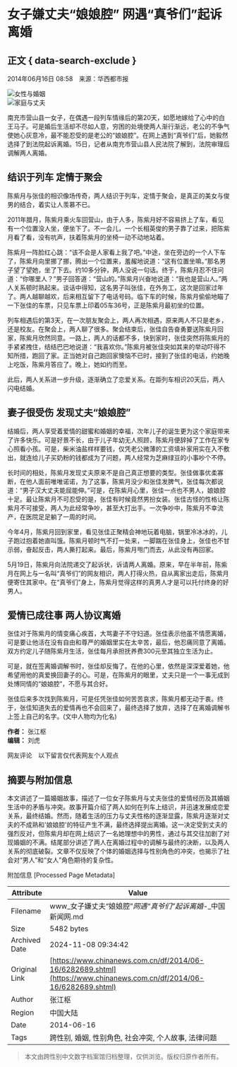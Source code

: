 # 女子嫌丈夫“娘娘腔” 网遇“真爷们”起诉离婚

## 正文 { data-search-exclude }


2014年06月16日 08:58　来源：华西都市报  

![女性与婚姻](http://www.chinanews.com/fileftp/2020/03/2020-03-11/U194P4T47D46410F978DT20200311093349.jpg)  
![家庭与丈夫](http://www.chinanews.com/fileftp/2020/03/2020-03-11/U194P4T47D46410F977DT20200311083723.jpg)

南充市营山县一女子，在偶遇一段列车情缘后的第20天，如愿地嫁给了心中的白王马子。可是婚后生活却不尽如人意，穷困的处境使两人渐行渐远，老公的不争气使她心灰意冷，最不能忍受的是老公的“娘娘腔”。在网上遇到“真爷们”后，她毅然选择了到法院起诉离婚。15日，记者从南充市营山县人民法院了解到，法院审理后调解两人离婚。

## 结识于列车 定情于聚会

陈紫月与张佳的相识像场传奇，两人结识于列车，定情于聚会，是真正的美女与俊男的结合，着实让人羡慕不已。

2011年腊月，陈紫月乘火车回营山，由于人多，陈紫月好不容易挤上了车，看见有一个位置没人坐，便坐下了。不一会儿，一个长相英俊的男子靠了过来，把陈紫月看了看，没有吭声，扶着陈紫月的坐椅一动不动地站着。

陈紫月一阵脸红心跳：“该不会是人家看上我了吧。”中途，坐在旁边的一个人下车了，陈紫月向里挪了挪，腾出一个位置来，羞赧地说道：“这有位置坐嘛。”那名男子望了望她，坐了下去。约10多分钟，两人没说一句话。终于，陈紫月忍不住问道：“你哪里人？”男子回答道：“营山的。”陈紫月兴奋地说道：“我也是营山人。”两人关系顿时熟起来。谈话中得知，这名男子叫张佳，在外务工，这次是回家过年了。两人越聊越欢，后来相互留下了电话号码。临下车的时候，陈紫月偷偷地瞄了一下张佳的车票，只见车票上印着05车36号，正是陈紫月最初坐的位置。

列车相遇后的第3天，在一次朋友聚会上，两人再次相遇，原来两人不只是老乡，还是校友。在聚会上，两人聊了很多。聚会结束后，张佳自告奋勇要送陈紫月回家，陈紫月欣然同意。一路上，两人的话都不多，快到家时，张佳突然将陈紫月的手紧紧拽住，结结巴巴地说道：“我喜欢你。”陈紫月被张佳突如其来的举动吓得不知所措，跑回了家。正当她对自己跑回家懊恼不已时，接到了张佳的电话，约她晚上吃饭，陈紫月答应了。晚上，她如约而至。

此后，两人关系进一步升级，逐渐确立了恋爱关系。在距列车相识20天后，两人闪电结婚。

## 妻子很受伤 发现丈夫“娘娘腔”

结婚后，两人享受着爱情的甜蜜和婚姻的幸福，次年儿子的诞生更为这个家庭带来了许多快乐。可是好景不长，由于儿子年幼无人照顾，陈紫月便辞掉了工作在家专心照看小孩。可是，柴米油盐样样要钱，仅凭老公微薄的工资填补家用实在入不敷出，就连给儿子买奶粉的钱都成为了问题，两人经常为芝麻绿豆的小事吵个不停。

长时间的相处，陈紫月发现丈夫原来不是自己真正想要的类型。张佳做事优柔寡断，在他人面前唯唯诺诺，为了这事，陈紫月没少和张佳发脾气，张佳每次都说道：“男子汉大丈夫能屈能伸。”可是，在陈紫月心里，张佳一点也不男人，娘娘腔十足。最让陈紫月不可忍受的是，张佳有时候竟然男扮女装。张佳古怪的性格让陈紫月不可接受，两人为此经常争吵，甚至大打出手。一次争吵中，陈紫月不幸流产，在医院足足躺了一周的时间。

今年4月，陈紫月回到家里，看见张佳正聚精会神地玩着电脑，锅里冷冰冰的，儿子跑过抱着她直叫饿。陈紫月顿时气不打一处来，一脚踹在张佳身上，张佳也不甘示弱，奋起反击，两人撕打起来。最后，陈紫月甩门而去，从此没有再回家。

5月19日，陈紫月向法院递交了起诉状，诉请两人离婚。原来，早在半年前，陈紫月在网上与一名叫“真爷们”的网友相识，两人打得火热，自从离家出走后，陈紫月便寄住其家中。在“真爷们”身上，陈紫月觉得这样的真男人才是可以托付终身的好男人。

## 爱情已成往事 两人协议离婚

张佳对于陈紫月的情变痛心疾首，大骂妻子不守妇道。张佳表示他虽不情愿离婚，可是要让他活在没有自由和尊严的婚姻里实在太辛苦，最后，他忍痛同意了离婚。双方约定儿子随陈紫月生活，张佳每月承担抚养费300元至其独立生活为止。

可是，就在签离婚调解书时，张佳却反悔了。在他的心里，依然是深深爱着她，他希望用他的真爱换回妻子的心。可是，在陈紫月的眼里，丈夫只是一个一事无成到处博同情的“娘娘腔”，不愿与其合好。

张佳后来多次找到陈紫月，可是任凭张佳如何苦苦哀求，陈紫月都无动于衷。终于，张佳知道失去的爱情再也不会回来了，最终选择了放弃，选择了在离婚调解书上签上自己的名字。(文中人物均为化名)

**作者：** 张江枢  
**编辑：** 刘虎  

网友评论　以下留言仅代表网友个人观点

## 摘要与附加信息

<!-- tcd_abstract -->
本文讲述了一篇婚姻故事，描述了一位女子陈紫月与丈夫张佳的爱情经历及其婚姻生活中的矛盾与冲突。故事开篇介绍了两人如何在列车上结识，并迅速发展成恋爱关系，最终结婚。然而，随着生活的压力与丈夫性格的逐渐显露，陈紫月逐渐对丈夫的不成熟和'娘娘腔'的特征产生不满，最终选择提出离婚。这一决定受到丈夫的强烈反对，但陈紫月却在网上结识了一名她理想中的男性，通过与其交往加剧了对现婚姻的不满。结尾部分讲述了两人在离婚过程中的调解与最终的决断，以及两人关系的彻底破裂。文章不仅反映了个体的婚姻选择与性别角色的冲突，也揭示了社会对“男人”和“女人”角色期待的复杂性。
<!-- tcd_abstract_end -->

附加信息 [Processed Page Metadata]

| Attribute       | Value                                  |
|-----------------|----------------------------------------|
| Filename        | www_女子嫌丈夫“娘娘腔”_网遇“真爷们”起诉离婚_-_中国新闻网.md                             |
| Size            | 5482 bytes                           |
| Archived Date   | 2024-11-08 09:34:42                             |
| Original Link   | [https://www.chinanews.com.cn/df/2014/06-16/6282689.shtml](https://www.chinanews.com.cn/df/2014/06-16/6282689.shtml)                       |
| Author          | 张江枢                               |
| Region          | 中国大陆                               |
| Date            | 2014-06-16                                 |
| Tags            | 跨性别, 婚姻, 性别角色, 社会冲突, 个人故事, 法律问题                                 |
>
> 本文由跨性别中文数字档案馆归档整理，仅供浏览。版权归原作者所有。
>